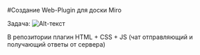#Создание Web-Plugin для доски Miro

Задача:
![Alt-текст](https://vanyakrivilev.github.io/imgs/hack_ml-bot_goal.png "Задача")

В репозитории плагин HTML + CSS + JS (чат отправляющий и получающий ответы от сервера)
